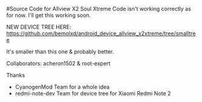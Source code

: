 #Source Code for Allview X2 Soul Xtreme
Code isn't working correctly as for now. I'll get this working soon.


NEW DEVICE TREE HERE: https://github.com/bemolxd/android_device_allview_x2xtreme/tree/smalltree

It's smaller than this one & probably better.


Collaborators: acheron1502 & root-expert

Thanks
  * CyanogenMod Team for a whole idea
  * redmi-note-dev Team for device tree for Xiaomi Redmi Note 2

